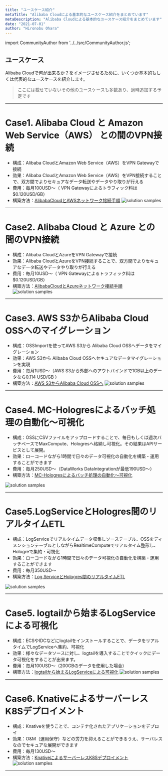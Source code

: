 ```yaml
---
title: "ユースケース紹介"
metaTitle: "Alibaba Cloudによる基本的なユースケース紹介をまとめています"
metaDescription: "Alibaba Cloudによる基本的なユースケース紹介をまとめています"
date: "2021-07-01"
author: "Hironobu Ohara"
---
```


import CommunityAuthor from '../../src/CommunityAuthor.js';


## ユースケース
Alibaba Cloudで何が出来るか？をイメージさせるために、いくつか基本的もしくは代表的なユースケースを紹介します。
> ここには載せていないその他のユースケースも多数あり、適時追加する予定です

---

# Case1. Alibaba Cloud と Amazon Web Service（AWS） との間のVPN接続
* 構成：Alibaba CloudとAmazon Web Service（AWS）をVPN Gatewayで接続
* 効果：Alibaba CloudとAmazon Web Service（AWS）をVPN接続することで、双方間でよりセキュアなデータ転送やデータやり取りが行える
* 費用：毎月100USD～（ VPN Gatewayによるトラフィック料は $0.120USD/GB）
* 構築方法：[AlibabaCloudとAWSネットワーク接続手順](https://pangsen.github.io/help/usecase-network/NETWORK_009_AlibabaCloud_AWS-VPNGatewayConnection)
![solution samples](https://raw.githubusercontent.com/sbcloud/help/master/content/introduction/images/SOL02.PNG "solution samples")



---

# Case2. Alibaba Cloud と Azure との間のVPN接続
* 構成：Alibaba CloudとAzureをVPN Gatewayで接続
* 効果：Alibaba CloudとAzureをVPN接続することで、双方間でよりセキュアなデータ転送やデータやり取りが行える
* 費用：毎月10USD～（ VPN Gatewayによるトラフィック料は $0.120USD/GB）
* 構築方法：[AlibabaCloudとAzureネットワーク接続手順](https://pangsen.github.io/help/usecase-network/NETWORK_010_AlibabaCloud_Azure-VPNGatewayConnection)
![solution samples](https://raw.githubusercontent.com/sbcloud/help/master/content/introduction/images/SOL03.PNG "solution samples")


---

# Case3. AWS S3からAlibaba Cloud OSSへのマイグレーション
* 構成：OSSImportを使ってAWS S3から Alibaba Cloud OSSへデータをマイグレーション
* 効果：AWS S3から Alibaba Cloud OSSへセキュアなデータマイグレーションを実現
* 費用：毎月1USD～（AWS S3から外部へのアウトバインドで1GB以上のデータなら0.114 USD/GB ）
* 構築方法：[AWS S3からAlibaba Cloud OSSへ](https://pangsen.github.io/help/migration/MIGRATION_005_Migrate_from_S3_to_OSS)
![solution samples](https://raw.githubusercontent.com/sbcloud/help/master/content/introduction/images/SOL04.PNG "solution samples")


---

# Case4. MC-Hologresによるバッチ処理の自動化～可視化
* 構成：OSSにCSVファイルをアップロードすることで、毎日もしくは週次バッチベースでMaxCompute、Hologresへ格納し可視化。その結果はAPIサービスとして展開。
* 効果：ローコードながら1時間で日々のデータ可視化の自動化を構築・運用することができます
* 費用：毎月250USD～（DataWorks DataIntegrationが最低190USD～）
* 構築方法：[MC-Hologresによるバッチ処理の自動化～可視化](https://pangsen.github.io/help/usecase-Hologres/HOLOGRES_006_hologres-batch-sol)

![solution samples](https://raw.githubusercontent.com/sbcloud/help/master/content/introduction/images/SOL01.PNG "solution samples")



---


# Case5.LogServiceとHologres間のリアルタイムETL
* 構成：LogServiceでリアルタイムデータ収集しソーステーブル、OSSをディメンションテーブルとしながらRealtimeComputeでリアルタイム整形し、Hologreで集約・可視化
* 効果：ローコードながら1時間で日々のデータ可視化の自動化を構築・運用することができます
* 費用：毎月350USD～
* 構築方法：[Log ServiceとHologres間のリアルタイムETL](https://pangsen.github.io/help/usecase-Hologres/HOLOGRES_004_logservice-hologres)

![solution samples](https://raw.githubusercontent.com/sbcloud/help/master/content/introduction/images/SOL16.PNG "solution samples")



---


# Case5. logtailから始まるLogServiceによる可視化
* 構成：ECSやIDCなどにlogtailをインストールすることで、データをリアルタイムでLogServiceへ集約、可視化
* 効果：様々なデータソースに対し、logtailを導入することでクイックにデータ可視化をすることが出来ます。
* 費用：毎月100USD～（200GBのデータを使用した場合）
* 構築方法：[logtailから始まるLogServiceによる可視化](https://pangsen.github.io/help/usecase-LogService/LOGSERVICE_007_Actual_Operation_part1)
![solution samples](https://raw.githubusercontent.com/sbcloud/help/master/content/introduction/images/SOL15.PNG "solution samples")


---

# Case6. KnativeによるサーバーレスK8Sデプロイメント
* 構成：Knativeを使うことで、コンテナ化されたアプリケーションをデプロイ
* 効果：O&M（運用保守）などの労力を抑えることができるうえ、サーバレスなのでセキュアな展開ができます
* 費用：毎月130USD～
* 構築方法：[KnativeによるサーバーレスK8Sデプロイメント](https://pangsen.github.io/help/usecase-serverless/SERVERLESS_003_serverless_k8s_deployment)
![solution samples](https://raw.githubusercontent.com/sbcloud/help/master/content/introduction/images/SOL05.PNG "solution samples")


---

